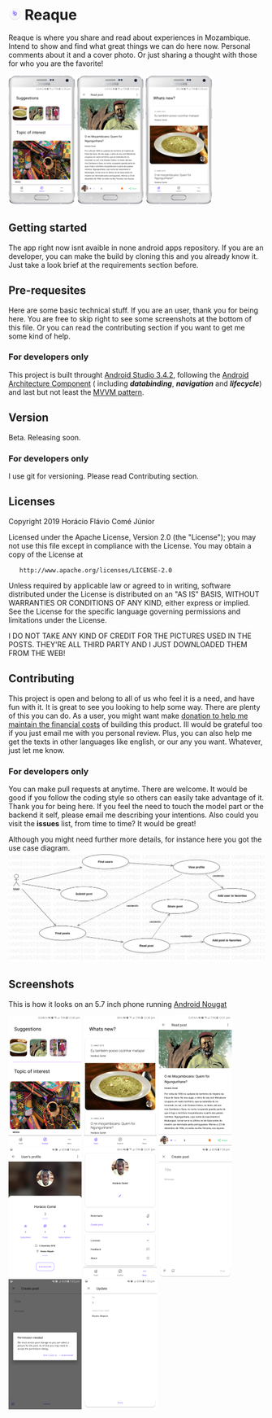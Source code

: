 # ![Logo of the reaque android app](screenshots/logo.png) Reaque
Reaque is where you share and read about experiences in Mozambique. Intend to show and find what great things we can do here now. Personal comments about it and a cover photo. Or just sharing a thought with those for who you are the favorite!

![Exploring posts on reaque android app](screenshots/mock1.png) ![Reading a post on reaque android app](screenshots/mock2.png) ![Feed on reaque android app](screenshots/mock3.png)

## Getting started
The app right now isnt avaible in none android apps repository. If you are an developer, you can make the build by cloning this and you already know it. Just take a look brief at the requirements section before.

## Pre-requesites
Here are some basic technical stuff. If you are an user, thank you for being here. You are free to skip right to see some screenshots at the bottom of this file. Or you can read the contributing section if you want to get me some kind of help.

### For developers only
This project is built throught [Android Studio 3.4.2](https://developer.android.com/studio/releases), following the [Android Architecture Component](https://developer.android.com/topic/libraries/architecture) ( including _**databinding**_, _**navigation**_ and _**lifecycle**_) and last but not least the [MVVM pattern](https://en.wikipedia.org/wiki/Model–view–viewmodel).

## Version
Beta. Releasing soon.

### For developers only
I use git for versioning. Please read Contributing section.

## Licenses
   Copyright 2019 Horácio Flávio Comé Júnior

   Licensed under the Apache License, Version 2.0 (the "License");
   you may not use this file except in compliance with the License.
   You may obtain a copy of the License at

       http://www.apache.org/licenses/LICENSE-2.0

   Unless required by applicable law or agreed to in writing, software
   distributed under the License is distributed on an "AS IS" BASIS,
   WITHOUT WARRANTIES OR CONDITIONS OF ANY KIND, either express or implied.
   See the License for the specific language governing permissions and
   limitations under the License.

   I DO NOT TAKE ANY KIND OF CREDIT FOR THE PICTURES USED IN THE POSTS. THEY'RE ALL THIRD PARTY AND I JUST DOWNLOADED THEM FROM THE WEB!
   
## Contributing
This project is open and belong to all of us who feel it is a need, and have fun with it.
It is great to see you looking to help some way. There are plenty of this you can do. As a user, you might want make [donation to help me maintain the financial costs](docs/DONATE.md) of building this product. Ill would be grateful too if you just email me with you personal review. Plus, you can also help me get the texts in other languages like english, or our any you want. Whatever, just let me know.

### For developers only
You can make pull requests at anytime. There are welcome. It would be good if you follow the coding style so others can easily take advantage of it. Thank you for being here.
If you feel the need to touch the model part or the backend it self, please email me describing your intentions. Also could you visit the **issues** list, from time to time? It would be great!

Although you might need further more details, for instance here you got the use case diagram.
![use case diagram](docs/diagrams/use_case.jpg)

## Screenshots
This is how it looks on an 5.7 inch phone running [Android Nougat](https://www.android.com/versions/nougat-7-0/)

![exploring posts in reaque android app](screenshots/screen1.png) ![feed on in reaque android app](screenshots/screen2.png) ![reading a post in reaque android app](screenshots/screen3.png) ![viewing an user's profile in reaque android app](screenshots/screen4.png) ![more options in reaque android app](screenshots/screen5.png) ![creating a post in reaque android app](screenshots/screen6.png) ![setting storage permission in reaque android app](screenshots/screen7.png) ![updating bio and address in reaque android app](screenshots/screen8.png)